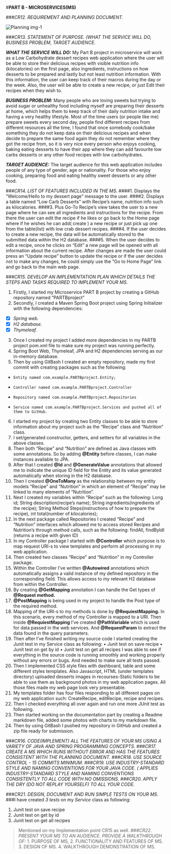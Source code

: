 #**PART B - MICROSERVICES(MS)**

###*CR12. REQUIREMENT AND PLANNING DOCUMENT.*

![Planning img-1](https://user-images.githubusercontent.com/81399590/130353291-72a0df6d-9627-4393-a1e5-df892655e245.jpg)


###*CR13. STATEMENT OF PURPOSE. (WHAT THE SERVICE WILL DO, BUSINESS PROBLEM, TARGET AUDIENCE.*

_**WHAT THE SERVICE WILL DO:**_
My Part B project in microservice will work as a Low Carbohydrate dessert recipes web application where the user will be able to store their delicious recipes with visible nutrition info (kilocalories) on the first page, also ingredients, instructions on how desserts to be prepared and lastly but not least nutrition information. With this information, the user can keep track of their macros during the day or the week. Also, the user will be able to create a new recipe, or just Edit their recipes when they wish to.

_**BUSINESS PROBLEM:**_ Many people who are loving sweets but trying to avoid sugar or unhealthy food including myself are preparing their desserts at home, which helps them to keep track of their daily nutrition intake and having a very healthy lifestyle. Most of the time users (or people like me) prepare sweets every second day, people find different recipes from different resources all the time, I found that once somebody cook/bake something they do not keep data on their delicious recipes and when decide to prepare the same food again they do not remember where they got the recipe from, so it is very nice every person who enjoys cooking, baking eating desserts to have their app where they can add favourite low carbs desserts or any other food recipes with low carbohydrates.

_**TARGET AUDIENCE:**_
The target audience for this web application includes people of any type of gender, age or nationality. For those who enjoy cooking, preparing food and eating healthy sweet desserts or any other food.

###*CR14. LIST OF FEATURES INCLUDED IN THE MS.*
####1. Displays the “Welcome/Hello to my dessert page” message to the user.
####2. Displays a table named “Low Carb Desserts” with Recipe’s name, nutrition info such as kilocalories.
####3. Plus Go-To Recipe’s view takes the user to a new page where he can see all ingredients and instructions for the recipe. From there the user can edit the recipe if he likes or go back to the Home page where if he wishes he can add( create ) a new recipe or just pick up one from the table(list) with low crab dessert recipes.
####4. If the user decides to create a new recipe, the data will be automatically stored to the submitted data within the H2 database.
####5. When the user decides to edit a recipe, once he clicks on “Edit” a new page will be opened with all information about the current recipe. After changes are made the user could press an “Update recipe” button to update the recipe or if the user decides not to make any changes, he could simply use the “Go to Home Page” link and go back to the main web page.


###*CR15. DEVELOP AN IMPLEMENTATION PLAN WHICH DETAILS THE STEPS AND TASKS REQUIRED TO IMPLEMENT YOUR MS.*
1. Firstly, I started my Microservice PART B project by creating a GitHub repository named “PARTBproject”
2. Secondly, I created a Maven Spring Boot project using Spring Initializer with the following dependencies:
-[x] _Spring web._
-[x] _H2 database._
-[x] _Thymeleaf._
3. Once I created my project I added more dependencies in my PARTB project pom.xml file to make sure my project was running perfectly.
4.  Spring Boot Web, Thymeleaf, JPA and H2 dependencies serving as our in-memory database.
5. Then by using GitBash I created an empty repository, made my first commit with creating packages such as the following:
-     Entity named com.example.PARTBproject.Entity; 
-     Controller named com.example.PARTBproject.Controller
-     Repository named com.example.PARTBproject.Repositories
-     Service named com.example.PARTBproject.Services and pushed all of them to GitHub.

6. I started my project by creating two Entity classes to be able to store information about my project such as the “Recipe” class and “Nutrition” class.
7. I set/generated constructor, getters, and setters for all variables in the above classes.
8. Then both “Recipe” and “Nutrition” are defined as Java classes with some annotations. So by adding **@Entity** before classes, I can make instances available to JPA.
9. After that I created **@Id** and **@GenerateValue** annotations that allowed me to indicate the unique ID field for the Entity and its value generated automatically when storing in the H2 database.
10.    Then I created **@OneToMany** as the relationship between my entity models “Recipe” and “Nutrition” in which an element of “Recipe” may be linked to many elements of “Nutrition”.
11.    Next I created my variables within “Recipe” such as the following:
       Long id; String description(recipe’s name); String ingredients(ingredients of the recipe); String Method Steps(instructions of how to prepare the recipe), int total(number of kilocalories);
12.    In the next package called Repositories  I created “Recipe” and “Nutrition” interfaces which allowed me to access stored Recipes and Nutrition’s through method calls, such as the following: findAll, findByIdI (returns a recipe with given ID)
13.    In my Controller package I started with **@Controller** which purpose is to map request URI-s to view templates and perform all processing in my web application.
14.    Then created two classes “Recipe” and “Nutrition” in my Controller package.
15.    Within the Controller I’ve written **@Autowired** annotations which automatically assigns a valid instance of my defined repository in the corresponding field. This allows access to my relevant H2 database from within the Controller.
16.    By creating **@GetMapping** annotation I can handle the Get types of **@Request method.**
17.    **@PostMapping** is being used in my project to handle the Post type of the required method.
18.    Mapping of the URI-s to my methods is done by **@RequiestMapping.** In this scenario, every method of my Controller is mapped to a URI. Then inside **@RequiestMapping** I’ve created **@PathVariable** which is used for data passed in the web services. And **@RequestParam** to extract the data found in the query parameters.
19.    Then after I’ve finished writing my source code I started creating the Junit test in my Service class as following:
       •  Junit test on save recipe
       •  Junit test on get by id
       •  Junit test on get all recipes
       I was able to see if everything in the source code is running smoothly and working properly without any errors or bugs. And needed to make sure all tests passed.
20.    Then I implemented CSS style files with dashboard, table and some different styles templates. Also Javascript, HTML (under templates directory) uploaded desserts images in recourses-Static folders to be able to use them as background photos in my web application pages. All those files made my web page look very presentable.
21.    My templates folder has four files responding to all different pages on my web application such: CreateRecipe, editRecipe, recipe and recipes.
22.    Then I checked everything all over again and run one more JUnit test as following.
23.    Then started working on the documentation part by creating a Readme markdown file, added some photos with charts to my markdown file.
24.    Then by using GitBash I pushed my repository in GitHub and created a zip file ready for submission.

###*CR16. CODE(IMPLEMENT) ALL THE FEATURES OF YOUR MS USING A VARIETY OF JAVA AND SPRING PROGRAMMING CONCEPTS.*
###*CR17. CREATE A MS WHICH RUNS WITHOUT ERROR AND HAS THE FEATURES CONSISTENT WITH THE PLANNING DOCUMENT.*
###*CR18. USE SOURCE CONTROL - 15 COMMITS MINIMUM.*
###*CR19. USE INDUSTRY-STANDARD STYLE AND NAMING CONVENTIONS FOR YOUR JAVA CODE. ( APPLIES INDUSTRY-STANDARD STYLE AND NAMING CONVENTIONS CONSISTENTLY TO ALL CODE WITH NO OMISSIONS.*
###*CR20. APPLY THE DRY (DO NOT REPLAY YOURSELF) TO ALL YOUR CODE.*

###*CR21. DESIGN, DOCUMENT AND RUN SIMPLE TESTS ON YOUR MS.*
###I have created *3 tests* on my *Service* class as following:
1. Junit test on save recipe
2. Junit test on get by id
3. Junit test on get all recipes
>Mentioned on my Implementation point CR15 as well.
###*CR22. PRESENT YOUR MS TO AN AUDIENCE. PROVIDE A WALKTHROUGH OF:*
        1. PURPOSE OF MS,
        2. FUNCTIONALITY AND FEATURES OF MS.
        3. DESIGN OF MS.
        4. WALKTHROUGH DEMONSTRATION OF MS.

